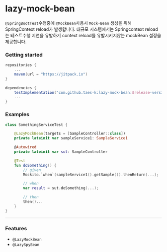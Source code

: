 # lazy-mock-bean

`@SpringBootTest`수행중에 `@MockBean`사용시 `Mock-Bean` 생성을 위해 SpringContext reload가 발생합니다. 대규모 시스템에서는 Springcontext reload는
테스트수행 지연을 유발하기 context reload를 유발시키지않는 mockBean 설정을 제공합니다.

### Getting started

```gradle
repositories {
    ...
    maven(url = "https://jitpack.io")
}

dependencies {
    testImplementation("com.github.taes-k:lazy-mock-bean:$release-version")
    ...
}
```

### Examples

```kotlin
class SomethingServiceTest {

    @LazyMockBean(targets = [SampleController::class])
    private lateinit var sampleService1: SampleService1

    @Autowired
    private lateinit var sut: SampleController

    @Test
    fun doSomething() {
        // given
        Mockito.`when`(sampleService1().getSample()).thenReturn(...);

        // when
        var result = sut.doSomething(...);

        // then
        then()...
    }
}
```

---

### Features

- `@LazyMockBean`
- `@LazySpyBean`
